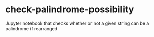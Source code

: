 # check-palindrome-possibility
Jupyter notebook that checks whether or not a given string can be a palindrome if rearranged
